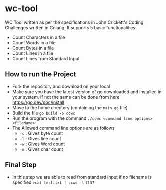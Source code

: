 
# wc-tool
WC Tool written as per the specifications in John Crickett's Coding Challenges written in Golang. It supports 5 basic functionalities:
- Count Characters in a file
- Count Words in a file
- Count Bytes in a file
- Count Lines in a file
- Count Lines from Standard Input


## How to run the Project
- Fork the repository and download on your local
- Make sure you have the latest version of go downloaded and installed in your system. If not the same can be done from here https://go.dev/doc/install
- Move to the home directory (containing the `main.go` file)
- Build the file `go build -o ccwc`
- Run the program with the command `./ccwc <command line options> <fileName>`
- The Allowed command line options are as follows
    - `-c` : Gives byte count
    - `-l` : Gives line count
    - `-w` : Gives Word count
    - `-m` : Gives char count

## Final Step
- In this step we are able to read from standard input if no filename is specified
``>cat test.txt | ccwc -l``
 ```` 7137 ````